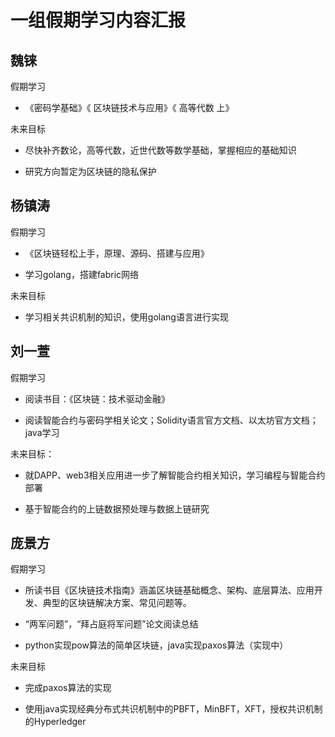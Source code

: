 # 一组假期学习内容汇报

## 魏铼

假期学习

- 《密码学基础》《 区块链技术与应用》《 高等代数 上》

未来目标

- 尽快补齐数论，高等代数，近世代数等数学基础，掌握相应的基础知识

- 研究方向暂定为区块链的隐私保护

## 杨镇涛

假期学习

- 《区块链轻松上手，原理、源码、搭建与应用》

- 学习golang，搭建fabric网络

未来目标

- 学习相关共识机制的知识，使用golang语言进行实现

## 刘一萱

假期学习

- 阅读书目：《区块链：技术驱动金融》

- 阅读智能合约与密码学相关论文；Solidity语言官方文档、以太坊官方文档；java学习

未来目标：

- 就DAPP、web3相关应用进一步了解智能合约相关知识，学习编程与智能合约部署

- 基于智能合约的上链数据预处理与数据上链研究

## 庞景方

假期学习

- 所读书目《区块链技术指南》涵盖区块链基础概念、架构、底层算法、应用开发、典型的区块链解决方案、常见问题等。

- “两军问题”，“拜占庭将军问题”论文阅读总结

- python实现pow算法的简单区块链，java实现paxos算法（实现中）

未来目标

- 完成paxos算法的实现

- 使用java实现经典分布式共识机制中的PBFT，MinBFT，XFT，授权共识机制的Hyperledger
